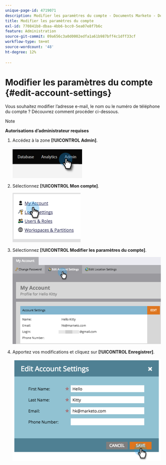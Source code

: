 ```yaml
---
unique-page-id: 4719071
description: Modifier les paramètres du compte - Documents Marketo - Documentation du produit
title: Modifier les paramètres du compte
exl-id: 770841b8-dbaa-4bb6-bcc0-5ea07e8f7b6c
feature: Administration
source-git-commit: 09a656c3a0d0002edfa1a61b987bff4c1dff33cf
workflow-type: tm+mt
source-wordcount: '48'
ht-degree: 12%

---
```


# Modifier les paramètres du compte {#edit-account-settings}

Vous souhaitez modifier l’adresse e-mail, le nom ou le numéro de téléphone du compte ? Découvrez comment procéder ci-dessous.

>[!NOTE]
>
>**Autorisations d’administrateur requises**

1. Accédez à la zone **[!UICONTROL Admin]**.

   ![](assets/edit-account-settings-1.png)

1. Sélectionnez **[!UICONTROL Mon compte]**.

   ![](assets/edit-account-settings-2.png)

1. Sélectionnez **[!UICONTROL Modifier les paramètres du compte]**.

   ![](assets/edit-account-settings-3.png)

1. Apportez vos modifications et cliquez sur **[!UICONTROL Enregistrer]**.

   ![](assets/edit-account-settings-4.png)
